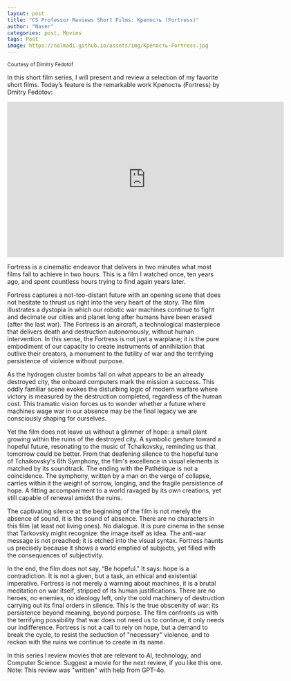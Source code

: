```yaml
---
layout: post
title: "CS Professor Reviews Short Films: Крепость (Fortress)"
author: "Naser"
categories: post, Movies
tags: Post
image: https://nalmadi.github.io/assets/img/Крепость-Fortress.jpg
---
```

<sup>Courtesy of Dimitry Fedotof</sup>


In this short film series, I will present and review a selection of my favorite short films. Today’s feature is the remarkable work Крепость (Fortress) by Dmitry Fedotov:

<iframe title="vimeo-player" src="https://player.vimeo.com/video/67768281?h=ed0ad590ec" width="640" height="360" frameborder="0"    allowfullscreen></iframe> 




Fortress is a cinematic endeavor that delivers in two minutes what most films fail to achieve in two hours. This is a film I watched once, ten years ago, and spent countless hours trying to find again years later. 

Fortress captures a not-too-distant future with an opening scene that does not hesitate to thrust us right into the very heart of the story. The film illustrates a dystopia in which our robotic war machines continue to fight and decimate our cities and planet long after humans have been erased (after the last war). The Fortress is an aircraft, a technological masterpiece that delivers death and destruction autonomously, without human intervention. In this sense, the Fortress is not just a warplane; it is the pure embodiment of our capacity to create instruments of annihilation that outlive their creators, a monument to the futility of war and the terrifying persistence of violence without purpose.

As the hydrogen cluster bombs fall on what appears to be an already destroyed city, the onboard computers mark the mission a success.  This oddly familiar scene evokes the disturbing logic of modern warfare where victory is measured by the destruction completed, regardless of the human cost.  This tramatic vision forces us to wonder whether a future where machines wage war in our absence may be the final legacy we are consciously shaping for ourselves.

Yet the film does not leave us without a glimmer of hope: a small plant growing within the ruins of the destroyed city. A symbolic gesture toward a hopeful future, resonating to the music of Tchaikovsky, reminding us that tomorrow could be better. From that deafening silence to the hopeful tune of Tchaikovsky's 6th Symphony, the film's excellence in visual elements is matched by its soundtrack. The ending with the Pathétique is not a coincidence. The symphony, written by a man on the verge of collapse, carries within it the weight of sorrow, longing, and the fragile persistence of hope. A fitting accompaniment to a world ravaged by its own creations, yet still capable of renewal amidst the ruins.

The captivating silence at the beginning of the film is not merely the absence of sound, it is the sound of absence.  There are no characters in this film (at least not living ones). No dialogue. It is pure cinema in the sense that Tarkovsky might recognize: the image itself as idea. The anti-war message is not preached; it is etched into the visual syntax. Fortress haunts us precisely because it shows a world emptied of subjects, yet filled with the consequences of subjectivity.

In the end, the film does not say, “Be hopeful.” It says: hope is a contradiction. It is not a given, but a task, an ethical and existential imperative. Fortress is not merely a warning about machines, it is a brutal meditation on war itself, stripped of its human justifications. There are no heroes, no enemies, no ideology left, only the cold machinery of destruction carrying out its final orders in silence. This is the true obscenity of war: its persistence beyond meaning, beyond purpose. The film confronts us with the terrifying possibility that war does not need us to continue, it only needs our indifference. Fortress is not a call to rely on hope, but a demand to break the cycle, to resist the seduction of "necessary" violence, and to reckon with the ruins we continue to create in its name.

In this series I review movies that are relevant to AI, technology, and Computer Science.  Suggest a movie for the next review, if you like this one.
Note: This review was "written" with help from GPT-4o.

